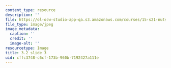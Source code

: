 ```yaml
---
content_type: resource
description: ''
file: https://ol-ocw-studio-app-qa.s3.amazonaws.com/courses/15-s21-nuts-and-bolts-of-business-plans-january-iap-2014/cffc3748c6cf173b960b7192427a111e_Slide3.JPG
file_type: image/jpeg
image_metadata:
  caption: ''
  credit: ''
  image-alt: ''
resourcetype: Image
title: 3.2 slide 3
uid: cffc3748-c6cf-173b-960b-7192427a111e
---
```


